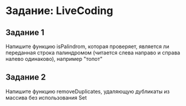 # Задание: LiveCoding

## Задание 1

Напишите функцию isPalindrom, которая проверяет, является ли переданная строка палиндромом 
(читается слева направо и справа налево одинаково), например "топот"

## Задание 2

Напишите функцию removeDuplicates, удаляющую дубликаты из массива без использования Set

